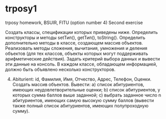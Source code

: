 # trposy1
trposy homework, BSUIR, FITU (option number 4) Second exercise

Создать классы, спецификации которых приведены ниже. Определить конструкторы и методы setТип(), getТип(), toString(). Определить дополнительно методы в классе, создающем массив объектов. Реализовать методы сложения, вычитания, умножения и деления объектов (для тех классов, объекты которых могут поддерживать арифметические действия). Задать критерий выбора данных и вывести эти данные на консоль. В каждом классе, обладающем информацией, должно быть объявлено несколько конструкторов. 

4. Abiturient: id, Фамилия, Имя, Отчество, Адрес, Телефон, Оценки. Создать массив объектов. Вывести: a) список абитуриентов, имеющих неудовлетворительные оценки; b) список абитуриентов, у которых сумма баллов выше заданной; c) выбрать заданное число n абитуриентов, имеющих самую высокую сумму баллов (вывести также полный список абитуриентов, имеющих полупроходную сумму). 
